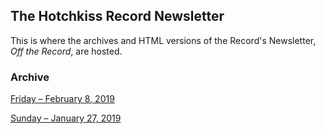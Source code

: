 ## The Hotchkiss Record Newsletter
This is where the archives and HTML versions of the Record's Newsletter, *Off the Record*, are hosted. 

### Archive
[Friday – February 8, 2019](http://newsletter.thehr.org/20190207/OffTheRecord20190207.html)

[Sunday – January 27, 2019](http://newsletter.thehr.org/20190124/)
